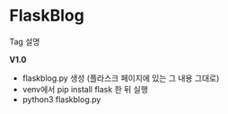 # FlaskBlog
Tag 설명

**V1.0**
* flaskblog.py 생성 (플라스크 페이지에 있는 그 내용 그대로)
* venv에서 pip install flask 한 뒤 실행
* python3 flaskblog.py

